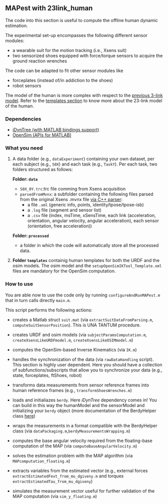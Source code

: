 ## MAPest with 23link_human

The code into this section is useful to compute the offline human dynamic estimation.

The experimental set-up encompasses the following different sensor modules: 

- a wearable suit for the motion tracking (i.e., Xsens suit)
- two sensorized shoes equipped with force/torque sensors to acquire the ground reaction wrenches

The code can be adapted to fit other sensor modules like

- forceplates (instead of/in addiction to the shoes)
- robot sensors

The model of the human is more complex with respect to the [previous 3-link model](https://github.com/claudia-lat/MAPest/tree/master/Experiments/2dofBowingTask/models). Refer to the [templates section](https://github.com/claudia-lat/MAPest/tree/master/Experiments/23links_human/templates) to know more about the 23-link model of the human.

### Dependencies
- [iDynTree (with MATLAB bindings support)](https://github.com/robotology/idyntree)
- [OpenSim (APIs for MATLAB)](http://simtk-confluence.stanford.edu:8080/display/OpenSim/Scripting+with+Matlab)

### What you need

1. A data folder (e.g., `dataExperiment`) containing your own dataset, per each subject (e.g., `S0X`) and each task (e.g., `TaskY`).  Per each task, two folders  structured as follows:

   **Folder: `data`**
   - `S0X_0Y.trc`:trc file comming from Xsens acquisition
   - `parsedFromMvnx`: a subfolder containing the following files parsed from the original Xsens .mvnx file [via C++ parser](https://github.com/robotology-playground/xsens-mvn/tree/master/mvnxparser):
      - a file `.xml` (generic info, points, identity/tpose/tpose-isb)
      - a `.log` file (segment and sensor list)
      - a `.csv` file (index, msTime, xSensTime, each link (acceleration, orientation, angular velocity, angular acceleration), each sensor (orientation, free acceleration))

   **Folder: `processed`**
      - a folder in which the code will automatically store all the processed data.

3. **Folder `templates`** containig human templates for both the URDF and the osim models.  The osim model and the `setupOpenSimIKTool_Template.xml` files are mandatory for the OpenSim computation.


### How to use

You are able now to use the code only by running `configureAndRunMAPest.m` that in turn calls directly `main.m`.

This script performs the following actions:

- creates a Matlab struct `suit.mat` (via `extractSuitDataFromParsing.m`, `computeSuitSensorPosition`). This is UNA TANTUM procedure.

- creates URDF and osim models (via `subjectParamsComputation.m`, `createXsensLikeURDFmodel.m`, `createXsensLikeOSIMmodel.m`)

- computes the OpenSim-based Inverse Kinematics (via `IK.m`)

- handles the synchronization of the data (via `rawDataHandling` script).  This section is highly user dependent.  Here you should have a collection of subfunctions/subscripts that allow you to synchronize your data (e.g., state, forceplates, ftShoes, robot)

- transforms data measurements from sensor reference frames into human reference frames (e.g., `transformShoesWrenches.m`)

- loads and initialiazes `berdy`.  Here *iDynTree* dependency comes in!  You can build in this way the humanModel and the sensorModel and initializing your `berdy` object (more documentation of the BerdyHelper class [here](https://github.com/robotology/idyntree/blob/master/src/estimation/include/iDynTree/Estimation/BerdyHelper.h))

- wraps the measurements in a format compatible with the BerdyHelper class (via `dataPackaging.m`,`berdyMeasurementsWrapping.m`)

- computes the base angular velocity required from the floating-base computation of the MAP (via `computeBaseAngularVelocity.m`)

- solves the estimation problem with the MAP algorithm (via `MAPcomputation_floating.m`)

- extracts variables from the estimated vector (e.g., external forces `extractEstimatedFext_from_mu_dgiveny.m` and torques `extractEstimatedTau_from_mu_dgiveny`)

- simulates the measurement vector useful for further validation of the MAP computation (via `sim_y_floating.m`)
